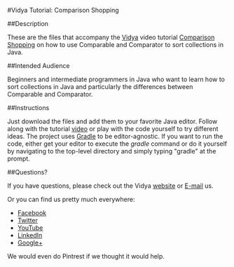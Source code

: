 #Vidya Tutorial: Comparison Shopping

##Description

These are the files that accompany the [Vidya](http://www.vidyasource.com) video tutorial 
[Comparison Shopping](https://www.youtube.com/channel/UC24LVc8Bb65SF6LW-SLog9A) on how to use Comparable and 
Comparator to sort collections in Java.


##Intended Audience

Beginners and intermediate programmers in Java who want to learn how to sort collections in Java and particularly 
the differences between Comparable and Comparator.

##Instructions

Just download the files and add them to your favorite Java editor. Follow along with the tutorial [video](https://www.youtube.com/channel/UC24LVc8Bb65SF6LW-SLog9A)
or play with the code yourself to try different ideas. The project uses [Gradle](http://www.gradle.org/) to be editor-agnostic. 
If you want to run the code, either get your editor to execute the *gradle* command or do it yourself by navigating
to the top-level directory and simply typing "gradle" at the prompt.

##Questions?

If you have questions, please check out the Vidya [website](http://www.vidyasource.com) or [E-mail](mailto:info@vidyasource.com) us.

Or you can find us pretty much everywhere:

* [Facebook](https://www.facebook.com/pages/Vidya-LLC/514602035285438)
* [Twitter](https://twitter.com/VidyaLLC)
* [YouTube](https://www.youtube.com/channel/UC24LVc8Bb65SF6LW-SLog9A)
* [LinkedIn](http://www.linkedin.com/company/3285099?trk=prof-exp-company-name)
* [Google+](https://plus.google.com/111776360900546019228)

We would even do Pintrest if we thought it would help.
